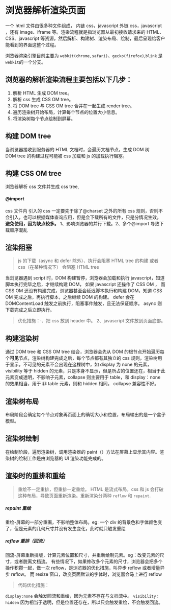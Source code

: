 # 浏览器解析渲染页面

一个 html 文件由很多种文件组成， 内链 css，javascript 外链 css，javascript ，还有 image、iframe 等。渲染流程就是指浏览器从最初接收请求来的 HTML、CSS、javascript 等资源，然后解析、构建树、渲染布局、绘制，最后呈现给客户能看到的界面这整个过程。

浏览器渲染引擎目前主要为 `webkit(chrome,safari)`、`gecko(firefox)`,`blink` 是 `webkit`的一个分支。

## 浏览器的解析渲染流程主要包括以下几步：

1. 解析 HTML 生成 DOM tree。
2. 解析 css 生成 CSS OM tree。
3. 将 DOM tree 与 CSS OM tree 合并在一起生成 render tree。
4. 遍历渲染树开始布局，计算每个节点的位置大小信息。
5. 将渲染树每个节点绘制到屏幕。

## 构建 DOM tree

当浏览器接收到服务器的 HTML 文档时，会遍历文档节点，生成 DOM 树  
DOM tree 的构建过程可能被 css 加载和 js 的加载执行阻塞。

## 构建 CSS OM tree

浏览器解析 css 文件并生成 css tree,

#### @import

css 文件内 引入的 css 一定要先于除了@charset 之外的所有 css 规则，否则不会引入，也可以根据媒体查询应用，但是会下载所有的文件，只是分情况生效。  
**避免使用，因为缺点较多。** 1、影响浏览器的并行下载。2、多个@import 导致下载顺序混乱

## 渲染阻塞

> js 的下载（async 和 defer 除外）、执行会阻塞 HTML tree 的构建 或者 css（在某种情况下） 会阻塞 HTML tree

当浏览器遇到 script 时，DOM 构建暂停，浏览器会加载和执行 javascript，知道脚本执行完毕之后，才继续构建 DOM， 如果 javascript 还操作了 CSS OM ， 而 CSS OM 还没有构建完成，浏览器甚至会延迟脚本执行和构建 DOM，知道 CSS OM 完成之后，再执行脚本，之后继续 DOM 的构建。 defer 会在 DOMContentLoad 触发之前执行，阻塞事件触发，且无法保证顺序。 async 则下载完成之后立即执行。

> 优化措施：·、把 css 放到 header 中。 2、javascript 文件放到页面底部。

## 构建渲染树

通过 DOM tree 和 CSS OM tree 结合，浏览器会先从 DOM 的根节点开始遍历每个**可见**节点，渲染树构建完成之后，每个节点都有其独立的 css 规则，渲染树用于显示，不可见的元素不会出现在这棵树中，如 display 为 none 的元素， visibility 等于 hidden 的元素，只是本身不显示，但是所占的位置还在，相当于此元素变成透明，不影响子元素，collapse 则主要用于 table，和 display：none 的效果相当，用于 非 table 元素，则和 hidden 相同， collapse 兼容性不好。

## 渲染树布局

布局阶段会确定每个节点对象再页面上的确切大小和位置，布局输出的是一个盒子模型。

## 渲染树绘制

在绘制阶段，遍历渲染树，调用渲染器的 paint（）方法在屏幕上显示其内容。渲染树的绘制工作是由浏览器的 UI 渲染功能完成的。

## 渲染时的重排和重绘

> 重绘不一定重排，但重排一定重绘。
> HTML 是流式布局，css 和 js 会打破这种布局，导致页面重新渲染。重新渲染分两种 `reflow` 和 `repaint`.

##### repaint 重绘

重绘-屏幕的一部分重画，不影响整体布局。eg: 一个 div 的背景色和字体颜色变了，但是元素的几何尺寸并没有发生变化，此时就只触发重绘

##### reflow 重排（回流）

回流-屏幕重新排版，计算元素位置和尺寸，并重新绘制元素。eg：改变元素的尺寸，或者脱离文档流。
有些情况下，如果修改多个元素的尺寸，浏览器会把多个操作积攒一起，做一次 reflow，是浏览器的优化措施，叫异步 reflow 或者增量异步 reflow。
而 resize 窗口，改变页面默认的字体时，浏览器会马上进行 reflow

> 代码优化措施：

`display:none` 会触发回流和重绘，因为元素不存在与文档流中。
`visibility：hidden` 因为相当于透明，但是位置还存在，所以只会触发重绘，不会触发回流。

